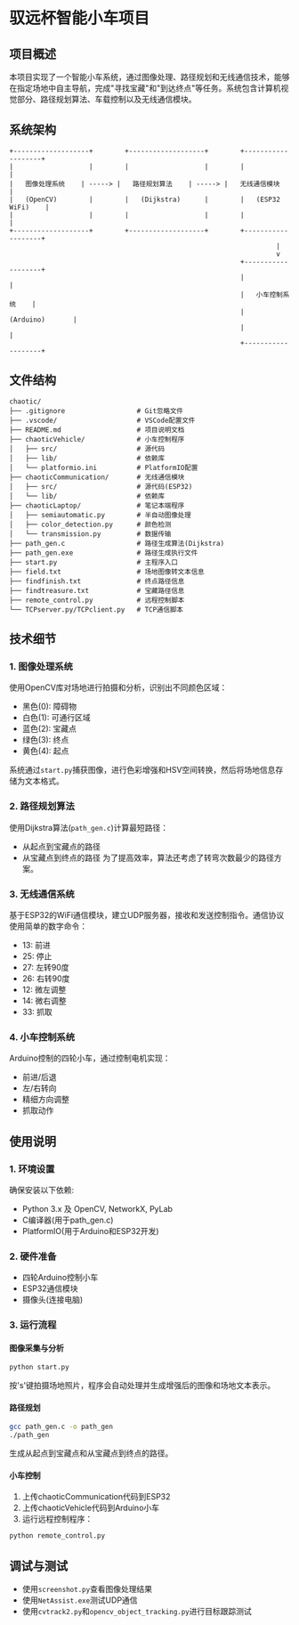 # 驭远杯智能小车项目

## 项目概述
本项目实现了一个智能小车系统，通过图像处理、路径规划和无线通信技术，能够在指定场地中自主导航，完成"寻找宝藏"和"到达终点"等任务。系统包含计算机视觉部分、路径规划算法、车载控制以及无线通信模块。

## 系统架构

```
+-------------------+        +-------------------+        +-------------------+
|                   |        |                   |        |                   |
|   图像处理系统    | -----> |   路径规划算法    | -----> |   无线通信模块    |
|   (OpenCV)        |        |   (Dijkstra)      |        |   (ESP32 WiFi)    |
|                   |        |                   |        |                   |
+-------------------+        +-------------------+        +-------------------+
                                                                   |
                                                                   v
                                                          +-------------------+
                                                          |                   |
                                                          |   小车控制系统    |
                                                          |   (Arduino)       |
                                                          |                   |
                                                          +-------------------+
```

## 文件结构

```
chaotic/
├── .gitignore                  # Git忽略文件
├── .vscode/                    # VSCode配置文件
├── README.md                   # 项目说明文档
├── chaoticVehicle/             # 小车控制程序
│   ├── src/                    # 源代码
│   ├── lib/                    # 依赖库
│   └── platformio.ini          # PlatformIO配置
├── chaoticCommunication/       # 无线通信模块
│   ├── src/                    # 源代码(ESP32)
│   └── lib/                    # 依赖库
├── chaoticLaptop/              # 笔记本端程序
│   ├── semiautomatic.py        # 半自动图像处理
│   ├── color_detection.py      # 颜色检测
│   └── transmission.py         # 数据传输
├── path_gen.c                  # 路径生成算法(Dijkstra)
├── path_gen.exe                # 路径生成执行文件
├── start.py                    # 主程序入口
├── field.txt                   # 场地图像转文本信息
├── findfinish.txt              # 终点路径信息
├── findtreasure.txt            # 宝藏路径信息
├── remote_control.py           # 远程控制脚本
└── TCPserver.py/TCPclient.py   # TCP通信脚本
```

## 技术细节

### 1. 图像处理系统
使用OpenCV库对场地进行拍摄和分析，识别出不同颜色区域：
- 黑色(0): 障碍物
- 白色(1): 可通行区域
- 蓝色(2): 宝藏点
- 绿色(3): 终点
- 黄色(4): 起点

系统通过`start.py`捕获图像，进行色彩增强和HSV空间转换，然后将场地信息存储为文本格式。

### 2. 路径规划算法
使用Dijkstra算法(`path_gen.c`)计算最短路径：
- 从起点到宝藏点的路径
- 从宝藏点到终点的路径
为了提高效率，算法还考虑了转弯次数最少的路径方案。

### 3. 无线通信系统
基于ESP32的WiFi通信模块，建立UDP服务器，接收和发送控制指令。通信协议使用简单的数字命令：
- 13: 前进
- 25: 停止
- 27: 左转90度
- 26: 右转90度
- 12: 微左调整
- 14: 微右调整
- 33: 抓取

### 4. 小车控制系统
Arduino控制的四轮小车，通过控制电机实现：
- 前进/后退
- 左/右转向
- 精细方向调整
- 抓取动作

## 使用说明

### 1. 环境设置
确保安装以下依赖:
- Python 3.x 及 OpenCV, NetworkX, PyLab
- C编译器(用于path_gen.c)
- PlatformIO(用于Arduino和ESP32开发)

### 2. 硬件准备
- 四轮Arduino控制小车
- ESP32通信模块
- 摄像头(连接电脑)

### 3. 运行流程

#### 图像采集与分析
```bash
python start.py
```
按's'键拍摄场地照片，程序会自动处理并生成增强后的图像和场地文本表示。

#### 路径规划
```bash
gcc path_gen.c -o path_gen
./path_gen
```
生成从起点到宝藏点和从宝藏点到终点的路径。

#### 小车控制
1. 上传chaoticCommunication代码到ESP32
2. 上传chaoticVehicle代码到Arduino小车
3. 运行远程控制程序：
```bash
python remote_control.py
```

## 调试与测试
- 使用`screenshot.py`查看图像处理结果
- 使用`NetAssist.exe`测试UDP通信
- 使用`cvtrack2.py`和`opencv_object_tracking.py`进行目标跟踪测试









